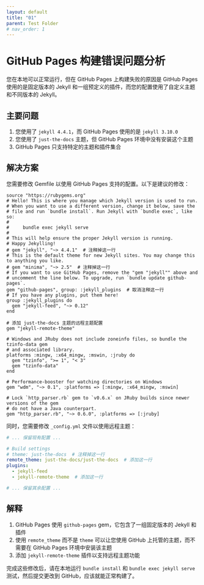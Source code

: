 ```yaml
---
layout: default
title: "01"
parent: Test Folder
# nav_order: 1
---
```

# GitHub Pages 构建错误问题分析

您在本地可以正常运行，但在 GitHub Pages 上构建失败的原因是 GitHub Pages 使用的是固定版本的 Jekyll 和一组预定义的插件，而您的配置使用了自定义主题和不同版本的 Jekyll。

## 主要问题

1. 您使用了 `jekyll 4.4.1`，而 GitHub Pages 使用的是 `jekyll 3.10.0`
2. 您使用了 `just-the-docs` 主题，但 GitHub Pages 环境中没有安装这个主题
3. GitHub Pages 只支持特定的主题和插件集合

## 解决方案

您需要修改 Gemfile 以使用 GitHub Pages 支持的配置。以下是建议的修改：

```ruby:c:\Github\quicklook-CVPR2025\Gemfile
source "https://rubygems.org"
# Hello! This is where you manage which Jekyll version is used to run.
# When you want to use a different version, change it below, save the
# file and run `bundle install`. Run Jekyll with `bundle exec`, like so:
#
#     bundle exec jekyll serve
#
# This will help ensure the proper Jekyll version is running.
# Happy Jekylling!
# gem "jekyll", "~> 4.4.1"  # 注释掉这一行
# This is the default theme for new Jekyll sites. You may change this to anything you like.
# gem "minima", "~> 2.5"  # 注释掉这一行
# If you want to use GitHub Pages, remove the "gem "jekyll"" above and
# uncomment the line below. To upgrade, run `bundle update github-pages`.
gem "github-pages", group: :jekyll_plugins  # 取消注释这一行
# If you have any plugins, put them here!
group :jekyll_plugins do
  gem "jekyll-feed", "~> 0.12"
end

# 添加 just-the-docs 主题的远程主题配置
gem "jekyll-remote-theme"

# Windows and JRuby does not include zoneinfo files, so bundle the tzinfo-data gem
# and associated library.
platforms :mingw, :x64_mingw, :mswin, :jruby do
  gem "tzinfo", ">= 1", "< 3"
  gem "tzinfo-data"
end

# Performance-booster for watching directories on Windows
gem "wdm", "~> 0.1", :platforms => [:mingw, :x64_mingw, :mswin]

# Lock `http_parser.rb` gem to `v0.6.x` on JRuby builds since newer versions of the gem
# do not have a Java counterpart.
gem "http_parser.rb", "~> 0.6.0", :platforms => [:jruby]
```

同时，您需要修改 `_config.yml` 文件以使用远程主题：

```yaml:c:\Github\quicklook-CVPR2025\_config.yml
# ... 保留现有配置 ...

# Build settings
# theme: just-the-docs  # 注释掉这一行
remote_theme: just-the-docs/just-the-docs  # 添加这一行
plugins:
  - jekyll-feed
  - jekyll-remote-theme  # 添加这一行

# ... 保留其余配置 ...
```

## 解释

1. GitHub Pages 使用 `github-pages` gem，它包含了一组固定版本的 Jekyll 和插件
2. 使用 `remote_theme` 而不是 `theme` 可以让您使用 GitHub 上托管的主题，而不需要在 GitHub Pages 环境中安装该主题
3. 添加 `jekyll-remote-theme` 插件以支持远程主题功能

完成这些修改后，请在本地运行 `bundle install` 和 `bundle exec jekyll serve` 测试，然后提交更改到 GitHub，应该就能正常构建了。